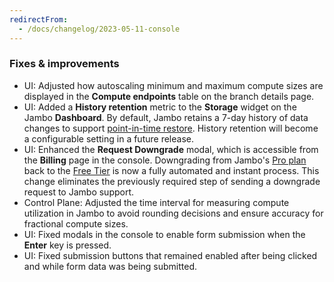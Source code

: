 ```yaml
---
redirectFrom:
  - /docs/changelog/2023-05-11-console
---
```


### Fixes & improvements

- UI: Adjusted how autoscaling minimum and maximum compute sizes are displayed in the **Compute endpoints** table on the branch details page.
- UI: Added a **History retention** metric to the **Storage** widget on the Jambo **Dashboard**. By default, Jambo retains a 7-day history of data changes to support [point-in-time restore](/docs/reference/glossary#point-in-time-restore). History retention will become a configurable setting in a future release.
- UI: Enhanced the **Request Downgrade** modal, which is accessible from the **Billing** page in the console. Downgrading from Jambo's [Pro plan](/docs/introduction/pro-plan) back to the [Free Tier](/docs/introduction/free-tier) is now a fully automated and instant process. This change eliminates the previously required step of sending a downgrade request to Jambo support.
- Control Plane: Adjusted the time interval for measuring compute utilization in Jambo to avoid rounding decisions and ensure accuracy for fractional compute sizes.
- UI: Fixed modals in the console to enable form submission when the **Enter** key is pressed.
- UI: Fixed submission buttons that remained enabled after being clicked and while form data was being submitted.

